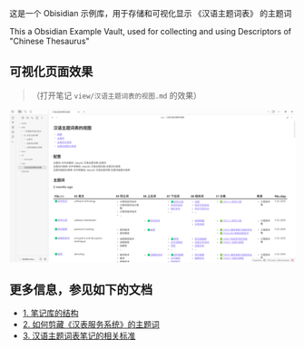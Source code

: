 这是一个 Obisidian 示例库，用于存储和可视化显示 《汉语主题词表》 的主题词

This a Obsidian Example Vault, used for collecting and using Descriptors of "Chinese Thesaurus"

## 可视化页面效果

> （打开笔记 `view/汉语主题词表的视图.md` 的效果）

![alt](assets/preview-01.png)

## 更多信息，参见如下的文档

- [1. 笔记库的结构](<docs/1. 笔记库的结构.md>)
- [2. 如何剪藏《汉表服务系统》的主题词](<docs/2. 如何剪藏《汉表服务系统》的主题词.md>)
- [3. 汉语主题词表笔记的相关标准](<docs/3. 汉语主题词表笔记的相关标准.md>) 
